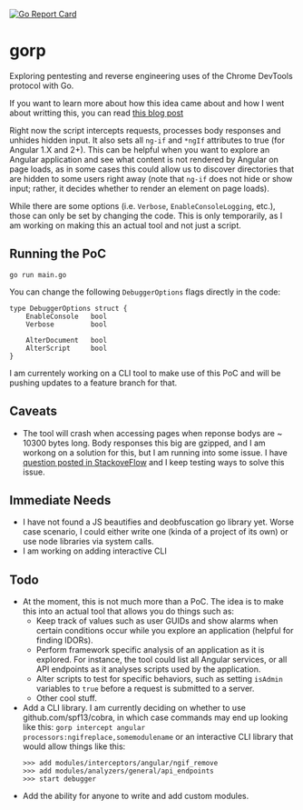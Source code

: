 [![Go Report Card](https://goreportcard.com/badge/github.com/DharmaOfCode/gorp)](https://goreportcard.com/report/github.com/DharmaOfCode/gorp)

# gorp
Exploring pentesting and reverse engineering uses of the Chrome DevTools protocol with Go. 

If you want to learn more about how this idea came about and how I went about writting this, you can read [this blog post](https://codedharma.com/posts/chrome-devtools-fun-with-golang/)

Right now the script intercepts requests, processes body responses and unhides hidden input. It also sets all `ng-if` and `*ngIf` attributes to true (for Angular 1.X and 2+). This can be helpful when you want to explore an Angular application and see what content is not rendered by Angular on page loads, as in some cases this could allow us to discover directories that are hidden to some users right away (note that `ng-if` does not hide or show input; rather, it decides whether to render an element on page loads). 

While there are some options (i.e. `Verbose`, `EnableConsoleLogging`, etc.), those can only be set by changing the code. This is only temporarily, as I am working on making this an actual tool and not just a script.

## Running the PoC

```
go run main.go
```
You can change the following `DebuggerOptions` flags directly in the code:

```golang
type DebuggerOptions struct {
	EnableConsole 	bool
	Verbose       	bool

	AlterDocument	bool
	AlterScript		bool
}
```
I am currentely working on a CLI tool to make use of this PoC and will be pushing updates to a feature branch for that. 

## Caveats
- The tool will crash when accessing pages when reponse bodys are ~ 10300 bytes long. Body responses this big are gzipped, and I am workong on a solution for this, but I am running into some issue. I have [question posted in StackoveFlow](https://stackoverflow.com/questions/52788269/chrome-devtools-protocol-continueinterceptedrequest-with-gzip-body-in-golang) and I keep testing ways to solve this issue. 


## Immediate Needs
- I have not found a JS beautifies and deobfuscation go library yet. Worse case scenario, I could either write one (kinda of a project of its own) or use node libraries via system calls.
- I am working on adding interactive CLI

## Todo
 
 - At the moment, this is not much more than a PoC. The idea is to make this into an actual tool that allows you do things such as:
     - Keep track of values such as user GUIDs and show alarms when certain conditions occur while you explore an application (helpful for finding IDORs).
     - Perform framework specific analysis of an application as it is explored. For instance, the tool could list all Angular services, or all API endpoints as it analyses scripts used by the application.
     - Alter scripts to test for specific behaviors, such as setting `isAdmin` variables to `true` before a request is submitted to a server.
     - Other cool stuff.
 - Add a CLI library. I am currently deciding on whether to use github.com/spf13/cobra, in which case commands may end up looking like this: `gorp intercept angular processors:ngifreplace,somemodulename` or an interactive CLI library that would allow things like this:
     ```
     >>> add modules/interceptors/angular/ngif_remove
     >>> add modules/analyzers/general/api_endpoints
     >>> start debugger
     ```
 - Add the ability for anyone to write and add custom modules. 
